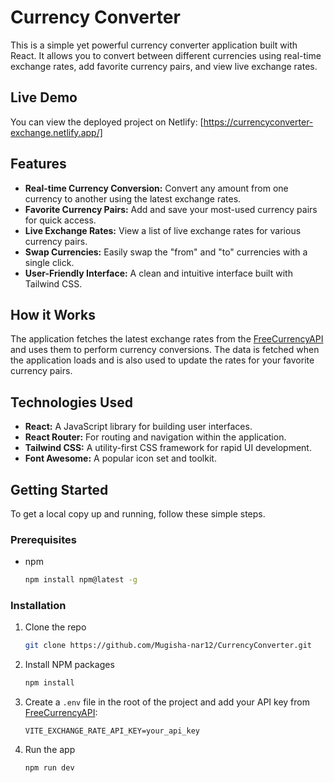 # Currency Converter

This is a simple yet powerful currency converter application built with React. It allows you to convert between different currencies using real-time exchange rates, add favorite currency pairs, and view live exchange rates.

## Live Demo

You can view the deployed project on Netlify: [https://currencyconverter-exchange.netlify.app/]

## Features

*   **Real-time Currency Conversion:** Convert any amount from one currency to another using the latest exchange rates.
*   **Favorite Currency Pairs:** Add and save your most-used currency pairs for quick access.
*   **Live Exchange Rates:** View a list of live exchange rates for various currency pairs.
*   **Swap Currencies:** Easily swap the "from" and "to" currencies with a single click.
*   **User-Friendly Interface:** A clean and intuitive interface built with Tailwind CSS.

## How it Works

The application fetches the latest exchange rates from the [FreeCurrencyAPI](https://freecurrencyapi.com/) and uses them to perform currency conversions. The data is fetched when the application loads and is also used to update the rates for your favorite currency pairs.

## Technologies Used

*   **React:** A JavaScript library for building user interfaces.
*   **React Router:** For routing and navigation within the application.
*   **Tailwind CSS:** A utility-first CSS framework for rapid UI development.
*   **Font Awesome:** A popular icon set and toolkit.

## Getting Started

To get a local copy up and running, follow these simple steps.

### Prerequisites

*   npm
    ```sh
    npm install npm@latest -g
    ```

### Installation

1.  Clone the repo
    ```sh
    git clone https://github.com/Mugisha-nar12/CurrencyConverter.git
    ```
2.  Install NPM packages
    ```sh
    npm install
    ```
3.  Create a `.env` file in the root of the project and add your API key from [FreeCurrencyAPI](https://freecurrencyapi.com/):
    ```
    VITE_EXCHANGE_RATE_API_KEY=your_api_key
    ```
4.  Run the app
    ```sh
    npm run dev
    ```
